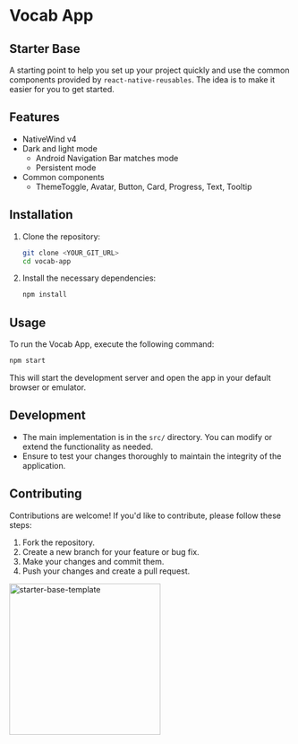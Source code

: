 # Vocab App

## Starter Base
A starting point to help you set up your project quickly and use the common components provided by `react-native-reusables`. The idea is to make it easier for you to get started.

## Features
- NativeWind v4
- Dark and light mode
    - Android Navigation Bar matches mode
    - Persistent mode
- Common components
    - ThemeToggle, Avatar, Button, Card, Progress, Text, Tooltip

## Installation
1. Clone the repository:
   ```bash
   git clone <YOUR_GIT_URL>
   cd vocab-app
   ```
2. Install the necessary dependencies:
   ```bash
   npm install
   ```

## Usage
To run the Vocab App, execute the following command:
```bash
npm start
```
This will start the development server and open the app in your default browser or emulator.

## Development
- The main implementation is in the `src/` directory. You can modify or extend the functionality as needed.
- Ensure to test your changes thoroughly to maintain the integrity of the application.

## Contributing
Contributions are welcome! If you'd like to contribute, please follow these steps:
1. Fork the repository.
2. Create a new branch for your feature or bug fix.
3. Make your changes and commit them.
4. Push your changes and create a pull request.

<img src="https://github.com/mrzachnugent/react-native-reusables/assets/63797719/42c94108-38a7-498b-9c70-18640420f1bc"
     alt="starter-base-template"
     style="width:270px;" />